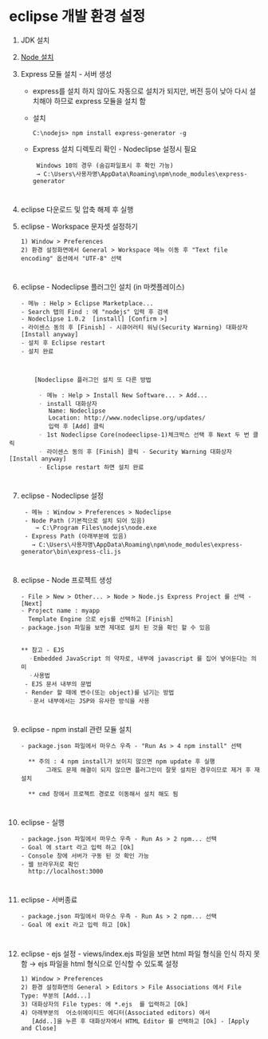 # eclipse 개발 환경 설정 

  1. JDK 설치

  2. [Node 설치](https://nodejs.org)

  3. Express 모듈 설치 - 서버 생성
     - express를 설치 하지 않아도 자동으로 설치가 되지만, 버전 등이 낮아 다시 설치해야 하므로 express 모듈을 설치 함
     - 설치
    
    	   C:\nodejs> npm install express-generator -g

     - Express 설치 디렉토리 확인 - Nodeclipse 설정시 필요
    
            Windows 10의 경우 (숨김파일표시 후 확인 가능)
            → C:\Users\사용자명\AppData\Roaming\npm\node_modules\express-generator    
#

   4. eclipse 다운로드 및 압축 해제 후 실행

   5. eclipse - Workspace 문자셋 설정하기
       
	      1) Window > Preferences
          2) 환경 설정화면에서 General > Workspace 메뉴 이동 후 "Text file encoding" 옵션에서 "UTF-8" 선택
#
   6. eclipse - Nodeclipse 플러그인 설치 (in 마켓플레이스)      
   
          - 메뉴 : Help > Eclipse Marketplace...
          - Search 탭의 Find : 에 "nodejs" 입력 후 검색
          - Nodeclipse 1.0.2  [install] [Confirm >]
          - 라이센스 동의 후 [Finish] - 시큐어러티 워닝(Security Warning) 대화상자 [Install anyway]
          - 설치 후 Eclipse restart  
	      - 설치 완료
#

           [Nodeclipse 플러그인 설치 또 다른 방법
	   
            ㆍ 메뉴 : Help > Install New Software... > Add...
            ㆍ install 대화상자
               Name: Nodeclipse
               Location: http://www.nodeclipse.org/updates/
               입력 후 [Add] 클릭
            ㆍ 1st Nodeclipse Core(nodeeclipse-1)체크박스 선택 후 Next 두 번 클릭
            ㆍ 라이센스 동의 후 [Finish] 클릭 - Security Warning 대화상자 [Install anyway]
            ㆍ Eclipse restart 하면 설치 완료
#
   7. eclipse - Nodeclipse 설정
	
           - 메뉴 : Window > Preferences > Nodeclipse
           - Node Path (기본적으로 설치 되어 있음)
              → C:\Program Files\nodejs\node.exe
           - Express Path (아래부분에 있음)
             → C:\Users\사용자명\AppData\Roaming\npm\node_modules\express-generator\bin\express-cli.js
#
   8. eclipse - Node 프로젝트 생성
	
          - File > New > Other... > Node > Node.js Express Project 를 선택 - [Next]
          - Project name : myapp
            Template Engine 으로 ejs를 선택하고 [Finish]
          - package.json 파일을 보면 제대로 설치 된 것을 확인 할 수 있음

       
          ** 참고 - EJS
            ㆍEmbedded JavaScript 의 약자로, 내부에 javascript 를 집어 넣어둔다는 의미
            ㆍ사용법
	       - EJS 문서 내부의 문법
	       - Render 할 때에 변수(또는 object)를 넘기는 방법	       
            ㆍ문서 내부에서는 JSP와 유사한 방식을 사용
#
   9. eclipse - npm install 관련 모듈 설치
	
          - package.json 파일에서 마우스 우측 - "Run As > 4 npm install" 선택
	  
            ** 주의 : 4 npm install가 보이지 않으면 npm update 후 실행
	             그래도 문제 해결이 되지 않으면 플러그인이 잘못 설치된 경우이므로 제거 후 재설치

            ** cmd 창에서 프로젝트 경로로 이동해서 설치 해도 됨

#
   10. eclipse - 실행
   
           - package.json 파일에서 마우스 우측 - Run As > 2 npm... 선택
           - Goal 에 start 라고 입력 하고 [Ok]
           - Console 창에 서버가 구동 된 것 확인 가능 
           - 웹 브라우저로 확인
             http://localhost:3000
#
   11. eclipse - 서버종료
	
           - package.json 파일에서 마우스 우측 - Run As > 2 npm... 선택
           - Goal 에 exit 라고 입력 하고 [Ok]
#
   12. eclipse - ejs 설정
     - views/index.ejs 파일을 보면 html 파일 형식을 인식 하지 못함 → ejs 파일을 html 형식으로 인식할 수 있도록 설정

           1) Window > Preferences
           2) 환경 설정화면의 General > Editors > File Associations 에서 File Type: 부분의 [Add...]
           3) 대화상자의 File types: 에 *.ejs  를 입력하고 [Ok]
           4) 아래부분의  어소쉬에이티드 에디터(Associated editors) 에서
              [Add..]을 누른 후 대화상자에서 HTML Editor 를 선택하고 [Ok] - [Apply and Close]
